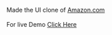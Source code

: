  Made the UI clone of [Amazon.com](https://www.amazon.com/)
 <br>
 <br>
 For live Demo [Click Here](https://amazon-pi-seven.vercel.app/)
